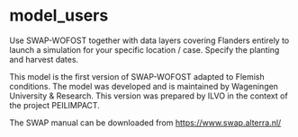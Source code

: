 # model_users
Use SWAP-WOFOST together with data layers covering Flanders entirely to launch a simulation for your specific location / case. Specify the planting and harvest dates.

This model is the first version of SWAP-WOFOST adapted to Flemish conditions. 
The model was developed and is maintained by Wageningen University & Research. 
This version was prepared by ILVO in the context of the project PEILIMPACT.

The SWAP manual can be downloaded from https://www.swap.alterra.nl/
